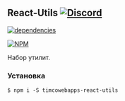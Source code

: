 ## React-Utils [![Discord](https://discordapp.com/api/guilds/402238411639095297/widget.png)](https://discord.gg/vCMcgwQ)

[![dependencies](https://david-dm.org/timcowebapps/react-utils.svg)](https://david-dm.org/timcowebapps/react-utils)

[![NPM](https://nodei.co/npm/timcowebapps-react-utils.png?downloads=true&downloadRank=true&stars=true)](https://nodei.co/npm/timcowebapps-react-utils/)

Набор утилит.

### Установка

```console
$ npm i -S timcowebapps-react-utils
```
